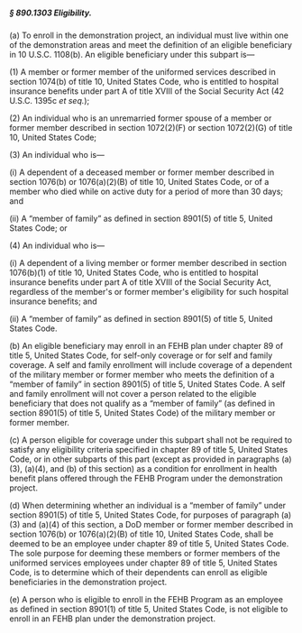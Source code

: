 ##### § 890.1303 Eligibility. #####

(a) To enroll in the demonstration project, an individual must live within one of the demonstration areas and meet the definition of an eligible beneficiary in 10 U.S.C. 1108(b). An eligible beneficiary under this subpart is—

(1) A member or former member of the uniformed services described in section 1074(b) of title 10, United States Code, who is entitled to hospital insurance benefits under part A of title XVIII of the Social Security Act (42 U.S.C. 1395c *et seq.*);

(2) An individual who is an unremarried former spouse of a member or former member described in section 1072(2)(F) or section 1072(2)(G) of title 10, United States Code;

(3) An individual who is—

(i) A dependent of a deceased member or former member described in section 1076(b) or 1076(a)(2)(B) of title 10, United States Code, or of a member who died while on active duty for a period of more than 30 days; and

(ii) A “member of family” as defined in section 8901(5) of title 5, United States Code; or

(4) An individual who is—

(i) A dependent of a living member or former member described in section 1076(b)(1) of title 10, United States Code, who is entitled to hospital insurance benefits under part A of title XVIII of the Social Security Act, regardless of the member's or former member's eligibility for such hospital insurance benefits; and

(ii) A “member of family” as defined in section 8901(5) of title 5, United States Code.

(b) An eligible beneficiary may enroll in an FEHB plan under chapter 89 of title 5, United States Code, for self-only coverage or for self and family coverage. A self and family enrollment will include coverage of a dependent of the military member or former member who meets the definition of a “member of family” in section 8901(5) of title 5, United States Code. A self and family enrollment will not cover a person related to the eligible beneficiary that does not qualify as a “member of family” (as defined in section 8901(5) of title 5, United States Code) of the military member or former member.

(c) A person eligible for coverage under this subpart shall not be required to satisfy any eligibility criteria specified in chapter 89 of title 5, United States Code, or in other subparts of this part (except as provided in paragraphs (a)(3), (a)(4), and (b) of this section) as a condition for enrollment in health benefit plans offered through the FEHB Program under the demonstration project.

(d) When determining whether an individual is a “member of family” under section 8901(5) of title 5, United States Code, for purposes of paragraph (a)(3) and (a)(4) of this section, a DoD member or former member described in section 1076(b) or 1076(a)(2)(B) of title 10, United States Code, shall be deemed to be an employee under chapter 89 of title 5, United States Code. The sole purpose for deeming these members or former members of the uniformed services employees under chapter 89 of title 5, United States Code, is to determine which of their dependents can enroll as eligible beneficiaries in the demonstration project.

(e) A person who is eligible to enroll in the FEHB Program as an employee as defined in section 8901(1) of title 5, United States Code, is not eligible to enroll in an FEHB plan under the demonstration project.